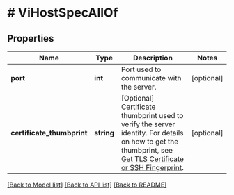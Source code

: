 # # ViHostSpecAllOf

## Properties

Name | Type | Description | Notes
------------ | ------------- | ------------- | -------------
**port** | **int** | Port used to communicate with the server. | [optional]
**certificate_thumbprint** | **string** | [Optional] Certificate thumbprint used to verify the server identity. For details on how to get the thumbprint, see [Get TLS Certificate or SSH Fingerprint](#operation/GetConnectionCertificate). | [optional]

[[Back to Model list]](../../README.md#models) [[Back to API list]](../../README.md#endpoints) [[Back to README]](../../README.md)

